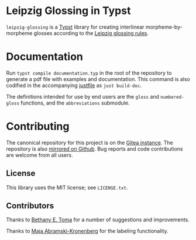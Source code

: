 # Leipzig Glossing in Typst

`leipzig-glossing` is a [Typst](https://github.com/typst/typst) library for
creating interlinear morpheme-by-morpheme glosses according to the [Leipzig
glossing rules](https://www.eva.mpg.de/lingua/pdf/Glossing-Rules.pdf).

# Documentation

Run `typst compile documentation.typ` in the root of the repository to
generate a pdf file with examples and documentation. This command is also
codified in the accompanying [justfile](https://github.com/casey/just) as `just
build-doc`.

The definitions intended for use by end users are the `gloss` and
`numbered-gloss` functions, and the `abbreviations` submodule.


# Contributing

The canonical repository for this project is on the [Gitea
instance](https://code.everydayimshuflin.com/greg/typst-lepizig-glossing). The
repository is also [mirrored on
Github](https://github.com/neunenak/typst-leipzig-glossing/). Bug reports and
code contributions are welcome from all users.

## License
This library uses the MIT license; see `LICENSE.txt`.

## Contributors

Thanks to [Bethany E. Toma](https://github.com/betoma) for a number of
suggestions and improvements.

Thanks to [Maja Abramski-Kronenberg](https://github.com/rwmpelstilzchen) for
the labeling functionality.
